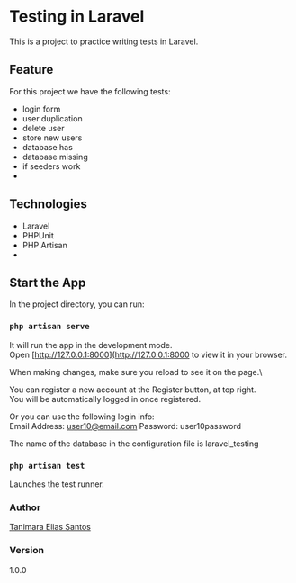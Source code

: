 # Testing in Laravel

This is a project to practice writing tests in Laravel.

## Feature

For this project we have the following tests:

-   login form
-   user duplication
-   delete user
-   store new users
-   database has
-   database missing
-   if seeders work
-   
## Technologies

-   Laravel
-   PHPUnit
-   PHP Artisan
-   

## Start the App

In the project directory, you can run:

### `php artisan serve`

It will run the app in the development mode.\
Open [http://127.0.0.1:8000](http://127.0.0.1:8000 to view it in your browser.

When making changes, make sure you reload to see it on the page.\

You can register a new account at the Register button, at top right.\
You will be automatically logged in once registered.

Or you can use the following login info:\
Email Address: user10@email.com
Password: user10password

The name of the database in the configuration file is laravel_testing

### `php artisan test`

Launches the test runner. 

### Author

[Tanimara Elias Santos](https://github.com/anthropovixen)

### Version

1.0.0
